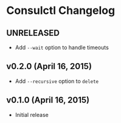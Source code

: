 Consulctl Changelog
===================

## UNRELEASED

  * Add `--wait` option to handle timeouts

## v0.2.0 (April 16, 2015)

  * Add `--recursive` option to `delete`

## v0.1.0 (April 16, 2015)

  * Initial release
